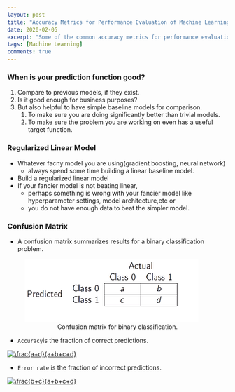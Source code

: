 ```yaml
---
layout: post
title: "Accuracy Metrics for Performance Evaluation of Machine Learning Models."
date: 2020-02-05
excerpt: "Some of the common accuracy metrics for performance evaluation"
tags: [Machine Learning]
comments: true
---
```


### When is your prediction function good?

1. Compare to previous  models, if they exist.
2. Is it good enough for business purposes?
3. But also helpful to have simple baseline models for comparison.
	1. To make sure you are doing significantly better than trivial models.
	2. To make sure the problem you are working on even has a useful target function.

### Regularized Linear Model

* Whatever facny model you are using(gradient boosting, neural network)
	* always spend some time building a linear baseline model.
* Build a regularized linear model
* If your fancier model is not beating linear,
	* perhaps something is wrong with your fancier model like hyperparameter settings, model architecture,etc or
	* you do not have enough data to beat the simpler model.

### Confusion Matrix

* A confusion matrix summarizes results for a binary classification problem.

<figure>
	<img src="https://github.com/rohts-patil/me/blob/master/assets/img/accuracy-metrics/confusion-matrix.png?raw=true">
	<figcaption><center>Confusion matrix for binary classification.</center></figcaption>
</figure>

* `Accuracy`is the fraction of correct predictions.

<a href="https://www.codecogs.com/eqnedit.php?latex=\frac{a&plus;d}{a&plus;b&plus;c&plus;d}" target="_blank"><img src="https://latex.codecogs.com/svg.latex?\frac{a&plus;d}{a&plus;b&plus;c&plus;d}" title="\frac{a+d}{a+b+c+d}" /></a>

* `Error rate` is the fraction of incorrect predictions.

<a href="https://www.codecogs.com/eqnedit.php?latex=\frac{b&plus;c}{a&plus;b&plus;c&plus;d}" target="_blank"><img src="https://latex.codecogs.com/svg.latex?\frac{b&plus;c}{a&plus;b&plus;c&plus;d}" title="\frac{b+c}{a+b+c+d}" /></a>